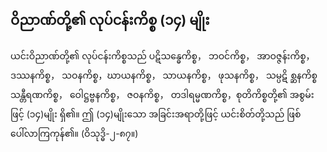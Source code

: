 ## ဝိညာဏ်တို့၏ လုပ်ငန်းကိစ္စ (၁၄) မျိုး

ယင်းဝိညာဏ်တို့၏ လုပ်ငန်းကိစ္စသည် ပဋိသန္ဓေကိစ္စ， ဘဝင်ကိစ္စ， အာဝဇ္ဇန်းကိစ္စ， ဒဿနကိစ္စ， သဝနကိစ္စ，ဃာယနကိစ္စ， သာယနကိစ္စ， ဖုသနကိစ္စ， သမ္ပဋိ စ္ဆနကိစ္စ သန္တီရဏကိစ္စ， ဝေါဋ္ဌဗ္ဗနကိစ္စ， ဇဝနကိစ္စ， တဒါရမ္မဏကိစ္စ，စုတိကိစ္စတို့၏ အစွမ်းဖြင့် (၁၄)မျိုး ရှိ၏။ 
ဤ (၁၄)မျိုးသော အခြင်းအရာတို့ဖြင့် ယင်းစိတ်တို့သည် ဖြစ်ပေါ်လာကြကုန်၏။ (ဝိသုဒ္ဓိ-၂-၈၇။)